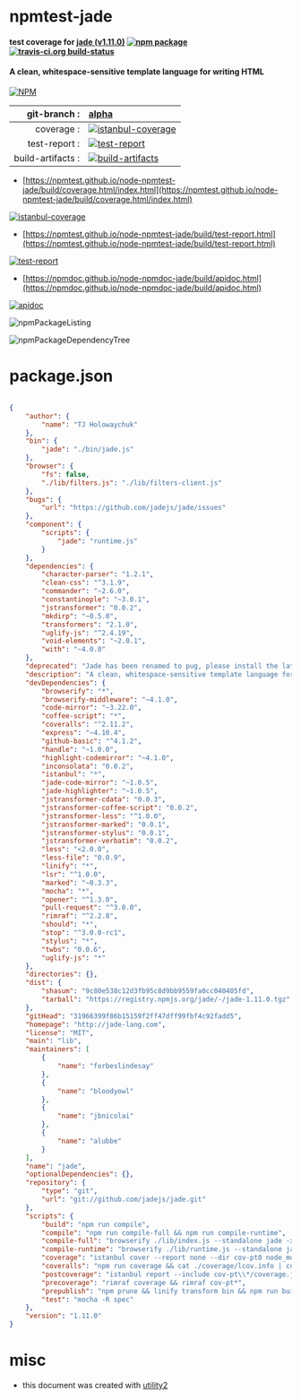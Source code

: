 # npmtest-jade

#### test coverage for  [jade (v1.11.0)](http://jade-lang.com)  [![npm package](https://img.shields.io/npm/v/npmtest-jade.svg?style=flat-square)](https://www.npmjs.org/package/npmtest-jade) [![travis-ci.org build-status](https://api.travis-ci.org/npmtest/node-npmtest-jade.svg)](https://travis-ci.org/npmtest/node-npmtest-jade)

#### A clean, whitespace-sensitive template language for writing HTML

[![NPM](https://nodei.co/npm/jade.png?downloads=true&downloadRank=true&stars=true)](https://www.npmjs.com/package/jade)

| git-branch : | [alpha](https://github.com/npmtest/node-npmtest-jade/tree/alpha)|
|--:|:--|
| coverage : | [![istanbul-coverage](https://npmtest.github.io/node-npmtest-jade/build/coverage.badge.svg)](https://npmtest.github.io/node-npmtest-jade/build/coverage.html/index.html)|
| test-report : | [![test-report](https://npmtest.github.io/node-npmtest-jade/build/test-report.badge.svg)](https://npmtest.github.io/node-npmtest-jade/build/test-report.html)|
| build-artifacts : | [![build-artifacts](https://npmtest.github.io/node-npmtest-jade/glyphicons_144_folder_open.png)](https://github.com/npmtest/node-npmtest-jade/tree/gh-pages/build)|

- [https://npmtest.github.io/node-npmtest-jade/build/coverage.html/index.html](https://npmtest.github.io/node-npmtest-jade/build/coverage.html/index.html)

[![istanbul-coverage](https://npmtest.github.io/node-npmtest-jade/build/screenCapture.buildCi.browser.%252Ftmp%252Fbuild%252Fcoverage.lib.html.png)](https://npmtest.github.io/node-npmtest-jade/build/coverage.html/index.html)

- [https://npmtest.github.io/node-npmtest-jade/build/test-report.html](https://npmtest.github.io/node-npmtest-jade/build/test-report.html)

[![test-report](https://npmtest.github.io/node-npmtest-jade/build/screenCapture.buildCi.browser.%252Ftmp%252Fbuild%252Ftest-report.html.png)](https://npmtest.github.io/node-npmtest-jade/build/test-report.html)

- [https://npmdoc.github.io/node-npmdoc-jade/build/apidoc.html](https://npmdoc.github.io/node-npmdoc-jade/build/apidoc.html)

[![apidoc](https://npmdoc.github.io/node-npmdoc-jade/build/screenCapture.buildCi.browser.%252Ftmp%252Fbuild%252Fapidoc.html.png)](https://npmdoc.github.io/node-npmdoc-jade/build/apidoc.html)

![npmPackageListing](https://npmtest.github.io/node-npmtest-jade/build/screenCapture.npmPackageListing.svg)

![npmPackageDependencyTree](https://npmtest.github.io/node-npmtest-jade/build/screenCapture.npmPackageDependencyTree.svg)



# package.json

```json

{
    "author": {
        "name": "TJ Holowaychuk"
    },
    "bin": {
        "jade": "./bin/jade.js"
    },
    "browser": {
        "fs": false,
        "./lib/filters.js": "./lib/filters-client.js"
    },
    "bugs": {
        "url": "https://github.com/jadejs/jade/issues"
    },
    "component": {
        "scripts": {
            "jade": "runtime.js"
        }
    },
    "dependencies": {
        "character-parser": "1.2.1",
        "clean-css": "^3.1.9",
        "commander": "~2.6.0",
        "constantinople": "~3.0.1",
        "jstransformer": "0.0.2",
        "mkdirp": "~0.5.0",
        "transformers": "2.1.0",
        "uglify-js": "^2.4.19",
        "void-elements": "~2.0.1",
        "with": "~4.0.0"
    },
    "deprecated": "Jade has been renamed to pug, please install the latest version of pug instead of jade",
    "description": "A clean, whitespace-sensitive template language for writing HTML",
    "devDependencies": {
        "browserify": "*",
        "browserify-middleware": "~4.1.0",
        "code-mirror": "~3.22.0",
        "coffee-script": "*",
        "coveralls": "^2.11.2",
        "express": "~4.10.4",
        "github-basic": "^4.1.2",
        "handle": "~1.0.0",
        "highlight-codemirror": "~4.1.0",
        "inconsolata": "0.0.2",
        "istanbul": "*",
        "jade-code-mirror": "~1.0.5",
        "jade-highlighter": "~1.0.5",
        "jstransformer-cdata": "0.0.3",
        "jstransformer-coffee-script": "0.0.2",
        "jstransformer-less": "^1.0.0",
        "jstransformer-marked": "0.0.1",
        "jstransformer-stylus": "0.0.1",
        "jstransformer-verbatim": "0.0.2",
        "less": "<2.0.0",
        "less-file": "0.0.9",
        "linify": "*",
        "lsr": "^1.0.0",
        "marked": "~0.3.3",
        "mocha": "*",
        "opener": "^1.3.0",
        "pull-request": "^3.0.0",
        "rimraf": "^2.2.8",
        "should": "*",
        "stop": "^3.0.0-rc1",
        "stylus": "*",
        "twbs": "0.0.6",
        "uglify-js": "*"
    },
    "directories": {},
    "dist": {
        "shasum": "9c80e538c12d3fb95c8d9bb9559fa0cc040405fd",
        "tarball": "https://registry.npmjs.org/jade/-/jade-1.11.0.tgz"
    },
    "gitHead": "31966399f86b15159f2ff47dff99fbf4c92fadd5",
    "homepage": "http://jade-lang.com",
    "license": "MIT",
    "main": "lib",
    "maintainers": [
        {
            "name": "forbeslindesay"
        },
        {
            "name": "bloodyowl"
        },
        {
            "name": "jbnicolai"
        },
        {
            "name": "alubbe"
        }
    ],
    "name": "jade",
    "optionalDependencies": {},
    "repository": {
        "type": "git",
        "url": "git://github.com/jadejs/jade.git"
    },
    "scripts": {
        "build": "npm run compile",
        "compile": "npm run compile-full && npm run compile-runtime",
        "compile-full": "browserify ./lib/index.js --standalone jade -x ./node_modules/transformers > jade.js",
        "compile-runtime": "browserify ./lib/runtime.js --standalone jade > runtime.js",
        "coverage": "istanbul cover --report none --dir cov-pt0 node_modules/mocha/bin/_mocha -- -R dot",
        "coveralls": "npm run coverage && cat ./coverage/lcov.info | coveralls",
        "postcoverage": "istanbul report --include cov-pt\\*/coverage.json && rimraf cov-pt*",
        "precoverage": "rimraf coverage && rimraf cov-pt*",
        "prepublish": "npm prune && linify transform bin && npm run build",
        "test": "mocha -R spec"
    },
    "version": "1.11.0"
}
```



# misc
- this document was created with [utility2](https://github.com/kaizhu256/node-utility2)
